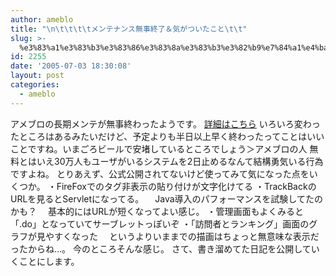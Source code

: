 ```yaml
---
author: ameblo
title: "\n\t\t\t\tメンテナンス無事終了＆気がついたこと\t\t"
slug: >-
  %e3%83%a1%e3%83%b3%e3%83%86%e3%83%8a%e3%83%b3%e3%82%b9%e7%84%a1%e4%ba%8b%e7%b5%82%e4%ba%86%ef%bc%86%e6%b0%97%e3%81%8c%e3%81%a4%e3%81%84%e3%81%9f%e3%81%93%e3%81%a8
id: 2255
date: '2005-07-03 18:30:08'
layout: post
categories:
  - ameblo
---
```


アメブロの長期メンテが無事終わったようです。 [詳細はこちら](http://ameblo.jp/staff/entry-10002612910.html) いろいろ変わったところはあるみたいだけど、予定よりも半日以上早く終わったってことはいいことですね。いまごろビールで安堵しているところでしょう＞アメブロの人 無料とはいえ30万人もユーザがいるシステムを2日止めるなんて結構勇気いる行為ですよね。 とりあえず、公式公開されてないけど使ってみて気になった点をいくつか。 ・FireFoxでのタグ非表示の貼り付けが文字化けてる ・TrackBackのURLを見るとServletになってる。 　Java導入のパフォーマンスを試験してたのかも？ 　基本的にはURLが短くなってよい感じ。 ・管理画面もよくみると「.do」となっていてサーブレットっぽいぞ ・「訪問者とランキング」画面のグラフが見やすくなった 　というよりいままでの描画はちょっと無意味な表示だったからね…。 今のところそんな感じ。 さて、書き溜めてた日記を公開していくことにします。